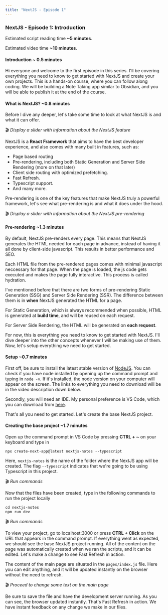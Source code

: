 ```yaml
---
title: "NextJS - Episode 1"
---
```

### NextJS - Episode 1: Introduction
Estimated script reading time **~5 minutes**.

Estimated video time **~10 minutes**.

#### Introduction ~ 0.5 minutes
Hi everyone and welcome to the first episode in this series. I'll be covering everything you need to know to get started with NextJS and create your own projects. This is a hands-on course, where you can follow along coding. We will be building a Note Taking app similar to Obsidian, and you will be able to publish it at the end of the course.

#### What is NextJS? ~0.8 minutes
Before I dive any deeper, let's take some time to look at what NextJS is and what it can offer.

🎬 *Display a slider with information about the NextJS feature*

NextJS is a **React Framework** that aims to have the best developer experience, and also comes with many built in features, such as:
- Page based routing
- Pre-rendering, including both Static Generation and Server Side Rendering (more on that later)
- Client side routing with optimized prefetching.
- Fast Refresh.
- Typescript support.
- And many more.

Pre-rendering is one of the key features that make NextJS truly a powerful framework, let's see what pre-rendering is and what it does under the hood.

🎬 *Display a slider with information about the NextJS pre-rendering*

#### Pre-rendering ~1.3 minutes
By default, NextJS pre-renders every page. This means that NextJS generates the HTML needed for each page in advance, instead of having it all done by client-side javascript. This results in better performance and SEO.

Each HTML file from the pre-rendered pages comes with minimal javascript neccessary for that page. When the page is loaded, the js code gets executed and makes the page fully interactive. This process is called hydration.

I've mentioned before that there are two forms of pre-rendering Static Generation (SSG) and Server Side Rendering (SSR). The difference between them is in **when** NextJS generated the HTML for a page.

For Static Generation, which is always recommended when possible, HTML is generated at **build time**, and will be reused on each request.

For Server Side Rendering, the HTML will be generated on **each request**.

For now, this is everything you need to know to get started with NextJS. I'll dive deeper into the other concepts whenever I will be making use of them. Now, let's setup everything we need to get started.

#### Setup ~0.7 minutes
First off, be sure to install the latest stable version of [NodeJS](https://nodejs.org/en/). You can check if you have node installed by opening up the command prompt and typing in `node -v`. If it's installed, the node version on your computer will appear on the screen. The links to everything you need to download will be in the video description down below.

Secondly, you will need an IDE. My personal preference is VS Code, which you can download from [here](https://code.visualstudio.com/).

That's all you need to get started. Let's create the base NextJS project.

#### Creating the base project ~1.7 minutes
Open up the command prompt in VS Code by pressing **CTRL + ~** on your keyboard and type in
```
npx create-next-app@latest nextjs-notes --typescript
```
Here, `nextjs-notes` is the name of the folder where the NextJS app will be created. The flag `--typescript` indicates that we're going to be using Typescript in this project.

🎬 *Run commands*

Now that the files have been created, type in the following commands to run the project locally
```
cd nextjs-notes
npm run dev
```

🎬 *Run commands*

To view your project, go to localhost:3000 or press **CTRL + Click** on the URL that appears in the command prompt. If everything went as expected, we should see the base NextJS project running. All of the content on the page was automatically created when we ran the scripts, and it can be edited. Let's make a change to see Fast Refresh in action.

The content of the main page are situated in the `pages/index.js` file. Here you can edit anything, and it will be updated instantly on the browser without the need to refresh. 

🎬 *Proceed to change some text on the main page*

Be sure to save the file and have the development server running. As you can see, the browser updated instantly. That's Fast Refresh in action. We have instant feedback on any change we make in our files.